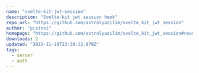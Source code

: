 ```yaml
---
name: "svelte-kit-jwt-session"
description: "Svelte-kit jwt session hook"
repo_url: "https://github.com/astralyazilim/svelte_kit_jwt_session"
author: "pisinsi"
homepage: "https://github.com/astralyazilim/svelte_kit_jwt_session#readme"
downloads: 2
updated: "2022-11-19T23:30:12.979Z"
tags: 
  - server
  - auth
---
```

